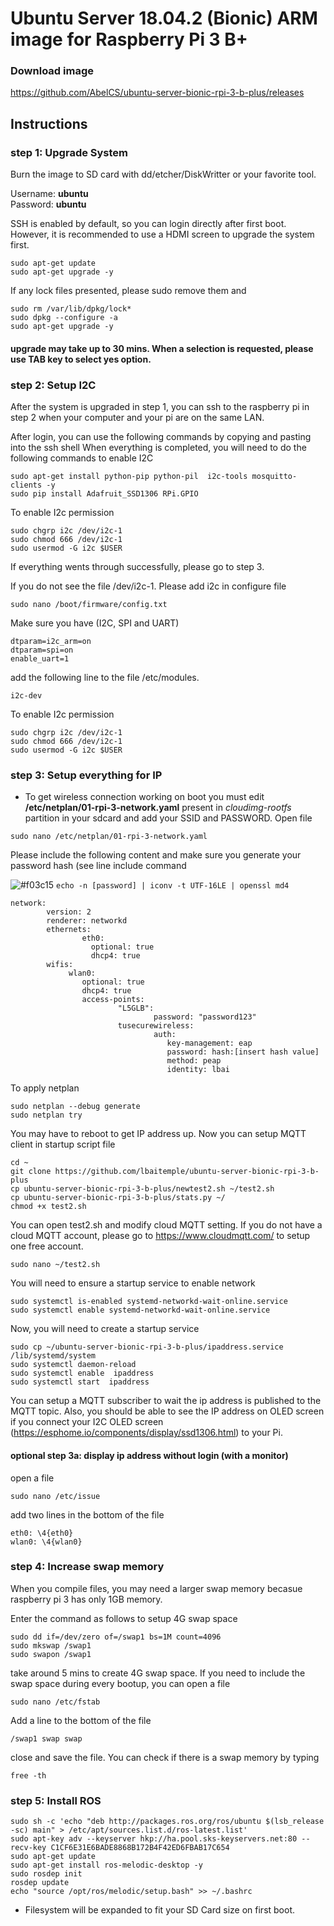 # Ubuntu Server 18.04.2 (Bionic) ARM image for Raspberry Pi 3 B+
### Download image
https://github.com/AbelCS/ubuntu-server-bionic-rpi-3-b-plus/releases


## Instructions
### step 1: Upgrade System 
Burn the image to SD card with dd/etcher/DiskWritter or your favorite tool.

Username: **ubuntu**  
Password: **ubuntu**

SSH is enabled by default, so you can login directly after first boot. However, it is recommended to use a HDMI screen to upgrade the system first. 

```
sudo apt-get update
sudo apt-get upgrade -y
```

If any lock files presented, please sudo remove them and 
```
sudo rm /var/lib/dpkg/lock*
sudo dpkg --configure -a
sudo apt-get upgrade -y
```
#### upgrade may take up to 30 mins. When a selection is requested, please use TAB key to select yes option.

### step 2: Setup I2C
After the system is upgraded in step 1, you can ssh to the raspberry pi in step 2 when your computer and your pi are on the same LAN. 


After login, you can use the following commands by copying and pasting into the ssh shell
When everything is completed, you will need to do the following commands to enable I2C
```
sudo apt-get install python-pip python-pil  i2c-tools mosquitto-clients -y
sudo pip install Adafruit_SSD1306 RPi.GPIO
```

To enable I2c permission
```
sudo chgrp i2c /dev/i2c-1
sudo chmod 666 /dev/i2c-1
sudo usermod -G i2c $USER
```

If everything wents through successfully, please go to step 3.

If you do not see the file /dev/i2c-1. Please add i2c in configure file
```
sudo nano /boot/firmware/config.txt
```

Make sure you have (I2C, SPI and UART)
```
dtparam=i2c_arm=on
dtparam=spi=on
enable_uart=1
```
add the following line to the file /etc/modules.
```
i2c-dev
```
To enable I2c permission
```
sudo chgrp i2c /dev/i2c-1
sudo chmod 666 /dev/i2c-1
sudo usermod -G i2c $USER
```


### step 3: Setup everything for IP 

* To get wireless connection working on boot you must edit **/etc/netplan/01-rpi-3-network.yaml** present in *cloudimg-rootfs* partition in your sdcard and add your SSID and PASSWORD.
Open file
```
sudo nano /etc/netplan/01-rpi-3-network.yaml
```
Please include the following content and make sure you generate your password hash (see line include command 

 ![#f03c15](https://placehold.it/15/f03c15/000000?text=+) `echo -n [password] | iconv -t UTF-16LE | openssl md4`
 
```
network:
        version: 2
        renderer: networkd
        ethernets:
                eth0:
                  optional: true
                  dhcp4: true
        wifis:
             wlan0:
                optional: true
                dhcp4: true
                access-points:
                        "L5GLB":
                                password: "password123"
                        tusecurewireless:
                                auth:
                                   key-management: eap
                                   password: hash:[insert hash value]
                                   method: peap
                                   identity: lbai

```

To apply netplan
```
sudo netplan --debug generate
sudo netplan try

```
You may have to reboot to get IP address up. Now you can setup MQTT client in startup script file
```
cd ~
git clone https://github.com/lbaitemple/ubuntu-server-bionic-rpi-3-b-plus
cp ubuntu-server-bionic-rpi-3-b-plus/newtest2.sh ~/test2.sh
cp ubuntu-server-bionic-rpi-3-b-plus/stats.py ~/
chmod +x test2.sh
```

You can open test2.sh and modify cloud MQTT setting. If you do not have a cloud MQTT account, please go to https://www.cloudmqtt.com/ to setup one free account. 
```
sudo nano ~/test2.sh
```

You will need to ensure a startup service to enable network
```
sudo systemctl is-enabled systemd-networkd-wait-online.service
sudo systemctl enable systemd-networkd-wait-online.service
```
Now, you will need to create a startup service
```
sudo cp ~/ubuntu-server-bionic-rpi-3-b-plus/ipaddress.service /lib/systemd/system
sudo systemctl daemon-reload
sudo systemctl enable  ipaddress
sudo systemctl start  ipaddress
```
You can setup a MQTT subscriber to wait the ip address is published to the MQTT topic. Also, you should be able to see the IP address on OLED screen if you connect your I2C OLED screen (https://esphome.io/components/display/ssd1306.html) to your Pi.

#### optional step 3a: display ip address without login (with a monitor)
open a file 

```
sudo nano /etc/issue
```
add two lines in the bottom of the file
```
eth0: \4{eth0}
wlan0: \4{wlan0}
```

### step 4: Increase swap memory
When you compile files, you may need a larger swap memory becasue raspberry pi 3 has only 1GB memory.

Enter the command as follows to setup 4G swap space
```
sudo dd if=/dev/zero of=/swap1 bs=1M count=4096
sudo mkswap /swap1
sudo swapon /swap1
```
take around 5 mins to create 4G swap space. If you need to include the swap space during every bootup, you can open a file
```
sudo nano /etc/fstab
```
Add a line to the bottom of the file
```
/swap1 swap swap
```
close and save the file. You can check if there is a swap memory by typing
```
free -th
```
### step 5: Install ROS
```
sudo sh -c 'echo "deb http://packages.ros.org/ros/ubuntu $(lsb_release -sc) main" > /etc/apt/sources.list.d/ros-latest.list'
sudo apt-key adv --keyserver hkp://ha.pool.sks-keyservers.net:80 --recv-key C1CF6E31E6BADE8868B172B4F42ED6FBAB17C654
sudo apt-get update
sudo apt-get install ros-melodic-desktop -y
sudo rosdep init
rosdep update
echo "source /opt/ros/melodic/setup.bash" >> ~/.bashrc
```

* Filesystem will be expanded to fit your SD Card size on first boot.
